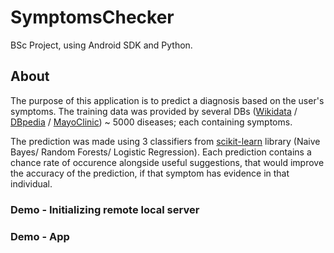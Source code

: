 # SymptomsChecker

BSc Project, using Android SDK and Python.

## About
The purpose of this application is to predict a diagnosis based on the user's symptoms. The training data was provided by several DBs ([Wikidata](https://www.wikidata.org/wiki/Wikidata:Main_Page) / [DBpedia](https://wiki.dbpedia.org/) / [MayoClinic](https://www.mayoclinic.org/)) ~ 5000 diseases; each containing symptoms.

The prediction was made using 3 classifiers from [scikit-learn](https://scikit-learn.org/stable/) library (Naive Bayes/ Random Forests/ Logistic Regression). Each prediction contains a chance rate of occurence alongside useful suggestions, that would improve the accuracy of the prediction, if that symptom has evidence in that individual.


### Demo - Initializing remote local server


### Demo - App

